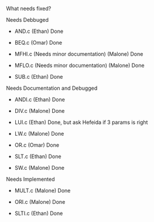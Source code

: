What needs fixed?

Needs Debbuged

- AND.c         (Ethan) Done

- BEQ.c         (Omar) Done

- MFHI.c (Needs minor documentation)     (Malone) Done

- MFLO.c (Needs minor documentation)     (Malone) Done

- SUB.c         (Ethan) Done

Needs Documentation and Debugged

- ANDI.c        (Ethan) Done

- DIV.c         (Malone) Done

- LUI.c         (Ethan) Done, but ask Hefeida if 3 params is right

- LW.c          (Malone) Done

- OR.c          (Omar) Done

- SLT.c         (Ethan) Done

- SW.c          (Malone) Done

Needs Implemented

- MULT.c        (Malone) Done

- ORI.c         (Malone) Done

- SLTI.c        (Ethan) Done
